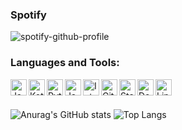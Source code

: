 ### Spotify

![spotify-github-profile](https://spotify-github-profile.vercel.app/api/view?uid=1vazpfpqk3r1i3i2p6cz2q1dc&cover_image=false&theme=default)

### Languages and Tools:

<img alt="Java" width="26px" align="left" src="https://img.icons8.com/color/48/000000/java-coffee-cup-logo.png">
<img alt="Kotlin" width="26px" align="left" src="https://img.icons8.com/color/48/000000/kotlin.png">
<img alt="Python" width="26px" align="left" src="https://img.icons8.com/color/48/000000/python.png">
<img alt="JavaScript" width="26px" align="left" src="https://img.icons8.com/color/48/000000/javascript.png">
<img alt="IntelliJ" width="26px" align="left" src="https://img.icons8.com/color/240/000000/intellij-idea.png">
<img alt="Git" width="26px" align="left" src="https://img.icons8.com/color/48/000000/git.png">
<img alt="Stack Overflow" width="26px" align="left" src="https://img.icons8.com/color/48/000000/stackoverflow.png">
<img alt="Docker" width="26px" align="left" src="https://img.icons8.com/color/96/000000/docker.png">
<img alt="Linux" width="26px" align="left" src="https://img.icons8.com/color/96/000000/linux.png">

<br />
<br />

![Anurag's GitHub stats](https://github-readme-stats.vercel.app/api?username=NoahH99&theme=dark&hide_border=true&border_radius=10&bg_color=121212&show_icons=true)
![Top Langs](https://github-readme-stats.vercel.app/api/top-langs/?username=anuraghazra&layout=compact&theme=dark&hide_border=true&border_radius=10&bg_color=121212)
